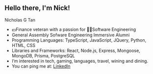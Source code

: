 ## Hello there, I'm Nick!
Nicholas G Tan
- 💵Finance veteran with a passion for 👨‍💻Software Engineering
- General Assembly Sofware Engineering Immersive Alumni
- Programming Languages: TypeScript, JavaScript, JQuery, Python, HTML, CSS 
- Libraries and Frameworks: React, Node.js, Express, Mongoose, MongoDB, Prisma, PostgreSQL
- I’m interested in tech, gaming, languages, travel, wining and dining.
- You can ping me at: [LinkedIn](https://www.linkedin.com/in/nicholasgtan/)

<!---
nicholasgtan/nicholasgtan is a ✨ special ✨ repository because its `README.md` (this file) appears on your GitHub profile.
You can click the Preview link to take a look at your changes.
--->

